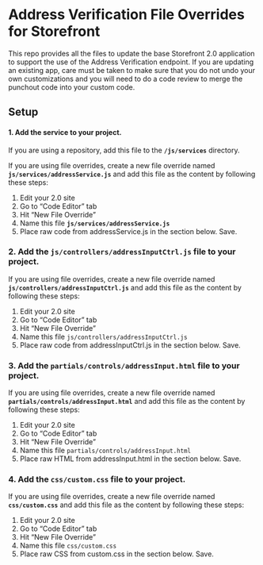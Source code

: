 # Address Verification File Overrides for Storefront

This repo provides all the files to update the base Storefront 2.0 application to support the use of the Address Verification endpoint.  If you are updating an existing app, care must be taken to make sure that you do not undo your own customizations and you will need to do a code review to merge the punchout code into your custom code.

## Setup
#### 1. Add the service to your project.

If you are using a repository, add this file to the **`/js/services`** directory.

If you are using file overrides, create a new file override named **`js/services/addressService.js`** and add this file as the content by following these steps:

1. Edit your 2.0 site
2. Go to “Code Editor” tab
3. Hit “New File Override”
4. Name this file **`js/services/addressService.js`**
5. Place raw code from addressService.js in the section below. Save.

### 2. Add the **`js/controllers/addressInputCtrl.js`** file to your project.

If you are using file overrides, create a new file override named **`js/controllers/addressInputCtrl.js`** and add this file as the content by following these steps:

 1. Edit your 2.0 site
 2. Go to “Code Editor” tab
 3. Hit “New File Override”
 4. Name this file `js/controllers/addressInputCtrl.js`
 5. Place raw code from addressInputCtrl.js in the section below. Save.

### 3. Add the **`partials/controls/addressInput.html`** file to your project.

If you are using file overrides, create a new file override named **`partials/controls/addressInput.html`** and add this file as the content by following these steps:

 1. Edit your 2.0 site
 2. Go to “Code Editor” tab
 3. Hit “New File Override”
 4. Name this file `partials/controls/addressInput.html`
 5. Place raw HTML from addressInput.html in the section below. Save.

### 4. Add the **`css/custom.css`** file to your project.

If you are using file overrides, create a new file override named **`css/custom.css`** and add this file as the content by following these steps:

 1. Edit your 2.0 site
 2. Go to “Code Editor” tab
 3. Hit “New File Override”
 4. Name this file `css/custom.css`
 5. Place raw CSS from custom.css in the section below. Save.
